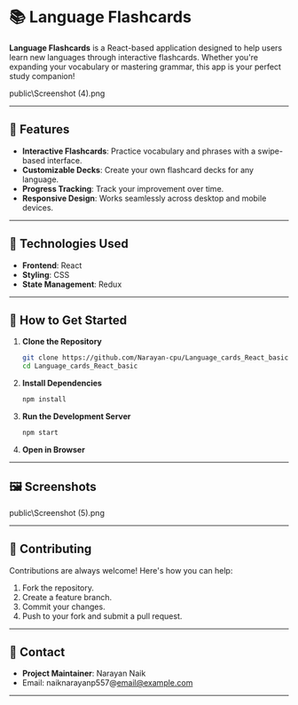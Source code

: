 
# 📚 Language Flashcards

**Language Flashcards** is a React-based application designed to help users learn new languages through interactive flashcards. Whether you're expanding your vocabulary or mastering grammar, this app is your perfect study companion!

public\Screenshot (4).png


---

## 🌟 Features

- **Interactive Flashcards**: Practice vocabulary and phrases with a swipe-based interface.  
- **Customizable Decks**: Create your own flashcard decks for any language.  
- **Progress Tracking**: Track your improvement over time.  
- **Responsive Design**: Works seamlessly across desktop and mobile devices.  

---

## 🚀 Technologies Used

- **Frontend**: React 
- **Styling**: CSS
- **State Management**: Redux 


---

## 🎯 How to Get Started

1. **Clone the Repository**  
   ```bash
   git clone https://github.com/Narayan-cpu/Language_cards_React_basic.git
   cd Language_cards_React_basic
   ```

2. **Install Dependencies**  
   ```bash
   npm install
   ```

3. **Run the Development Server**  
   ```bash
   npm start
   ```

4. **Open in Browser**  


---

## 🖼️ Screenshots

public\Screenshot (5).png


---



## 🤝 Contributing

Contributions are always welcome! Here's how you can help:  
1. Fork the repository.  
2. Create a feature branch.  
3. Commit your changes.  
4. Push to your fork and submit a pull request.

---

## 📧 Contact

- **Project Maintainer**: Narayan Naik
- Email: naiknarayanp557@email@example.com  


---
